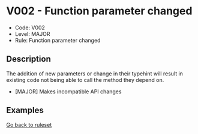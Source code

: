 # V002 - Function parameter changed

* Code: V002
* Level: MAJOR
* Rule: Function parameter changed

## Description

The addition of new parameters or change in their typehint will result in existing code not being able to call the method they depend on.

* [MAJOR] Makes incompatible API changes

## Examples

[Go back to ruleset](../README.md)